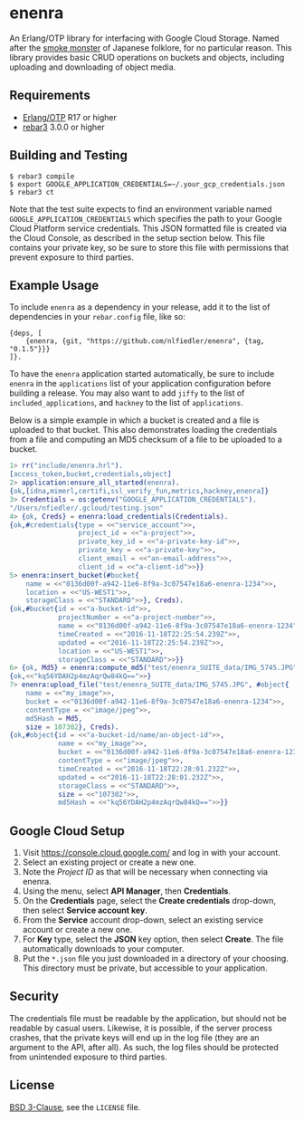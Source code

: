 # enenra

An Erlang/OTP library for interfacing with Google Cloud Storage. Named after the [smoke monster](https://en.wikipedia.org/wiki/Enenra) of Japanese folklore, for no particular reason. This library provides basic CRUD operations on buckets and objects, including uploading and downloading of object media.

## Requirements

* [Erlang/OTP](http://www.erlang.org) R17 or higher
* [rebar3](https://github.com/erlang/rebar3/) 3.0.0 or higher

## Building and Testing

```
$ rebar3 compile
$ export GOOGLE_APPLICATION_CREDENTIALS=~/.your_gcp_credentials.json
$ rebar3 ct
```

Note that the test suite expects to find an environment variable named `GOOGLE_APPLICATION_CREDENTIALS` which specifies the path to your Google Cloud Platform service credentials. This JSON formatted file is created via the Cloud Console, as described in the setup section below. This file contains your private key, so be sure to store this file with permissions that prevent exposure to third parties.

## Example Usage

To include `enenra` as a dependency in your release, add it to the list of dependencies in your `rebar.config` file, like so:

```
{deps, [
    {enenra, {git, "https://github.com/nlfiedler/enenra", {tag, "0.1.5"}}}
]}.
```

To have the `enenra` application started automatically, be sure to include `enenra` in the `applications` list of your application configuration before building a release. You may also want to add `jiffy` to the list of `included_applications`, and `hackney` to the list of `applications`.

Below is a simple example in which a bucket is created and a file is uploaded to that bucket. This also demonstrates loading the credentials from a file and computing an MD5 checksum of a file to be uploaded to a bucket.

```erlang
1> rr("include/enenra.hrl").
[access_token,bucket,credentials,object]
2> application:ensure_all_started(enenra).
{ok,[idna,mimerl,certifi,ssl_verify_fun,metrics,hackney,enenra]}
3> Credentials = os:getenv("GOOGLE_APPLICATION_CREDENTIALS").
"/Users/nfiedler/.gcloud/testing.json"
4> {ok, Creds} = enenra:load_credentials(Credentials).
{ok,#credentials{type = <<"service_account">>,
                 project_id = <<"a-project">>,
                 private_key_id = <<"a-private-key-id">>,
                 private_key = <<"a-private-key">>,
                 client_email = <<"an-email-address">>,
                 client_id = <<"a-client-id">>}}
5> enenra:insert_bucket(#bucket{
    name = <<"0136d00f-a942-11e6-8f9a-3c07547e18a6-enenra-1234">>,
    location = <<"US-WEST1">>,
    storageClass = <<"STANDARD">>}, Creds).
{ok,#bucket{id = <<"a-bucket-id">>,
            projectNumber = <<"a-project-number">>,
            name = <<"0136d00f-a942-11e6-8f9a-3c07547e18a6-enenra-1234">>,
            timeCreated = <<"2016-11-18T22:25:54.239Z">>,
            updated = <<"2016-11-18T22:25:54.239Z">>,
            location = <<"US-WEST1">>,
            storageClass = <<"STANDARD">>}}
6> {ok, Md5} = enenra:compute_md5("test/enenra_SUITE_data/IMG_5745.JPG").
{ok,<<"kq56YDAH2p4mzAqrQw84kQ==">>}
7> enenra:upload_file("test/enenra_SUITE_data/IMG_5745.JPG", #object{
    name = <<"my_image">>,
    bucket = <<"0136d00f-a942-11e6-8f9a-3c07547e18a6-enenra-1234">>,
    contentType = <<"image/jpeg">>,
    md5Hash = Md5,
    size = 107302}, Creds).
{ok,#object{id = <<"a-bucket-id/name/an-object-id">>,
            name = <<"my_image">>,
            bucket = <<"0136d00f-a942-11e6-8f9a-3c07547e18a6-enenra-1234">>,
            contentType = <<"image/jpeg">>,
            timeCreated = <<"2016-11-18T22:28:01.232Z">>,
            updated = <<"2016-11-18T22:28:01.232Z">>,
            storageClass = <<"STANDARD">>,
            size = <<"107302">>,
            md5Hash = <<"kq56YDAH2p4mzAqrQw84kQ==">>}}
```

## Google Cloud Setup

1. Visit https://console.cloud.google.com/ and log in with your account.
1. Select an existing project or create a new one.
1. Note the *Project ID* as that will be necessary when connecting via enenra.
1. Using the menu, select **API Manager**, then **Credentials**.
1. On the **Credentials** page, select the **Create credentials** drop-down, then select **Service account key**.
1. From the **Service** account drop-down, select an existing service account or create a new one.
1. For **Key** type, select the **JSON** key option, then select **Create**. The file automatically downloads to your computer.
1. Put the `*.json` file you just downloaded in a directory of your choosing. This directory must be private, but accessible to your application.

## Security

The credentials file must be readable by the application, but should not be readable by casual users. Likewise, it is possible, if the server process crashes, that the private keys will end up in the log file (they are an argument to the API, after all). As such, the log files should be protected from unintended exposure to third parties.

## License

[BSD 3-Clause](https://opensource.org/licenses/BSD-3-Clause), see the `LICENSE` file.
